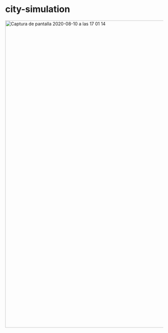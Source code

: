 # city-simulation
<img width="980" alt="Captura de pantalla 2020-08-10 a las 17 01 14" src="https://user-images.githubusercontent.com/44972334/89797361-23dd3e00-db2b-11ea-838c-6253525fc6e7.png">
